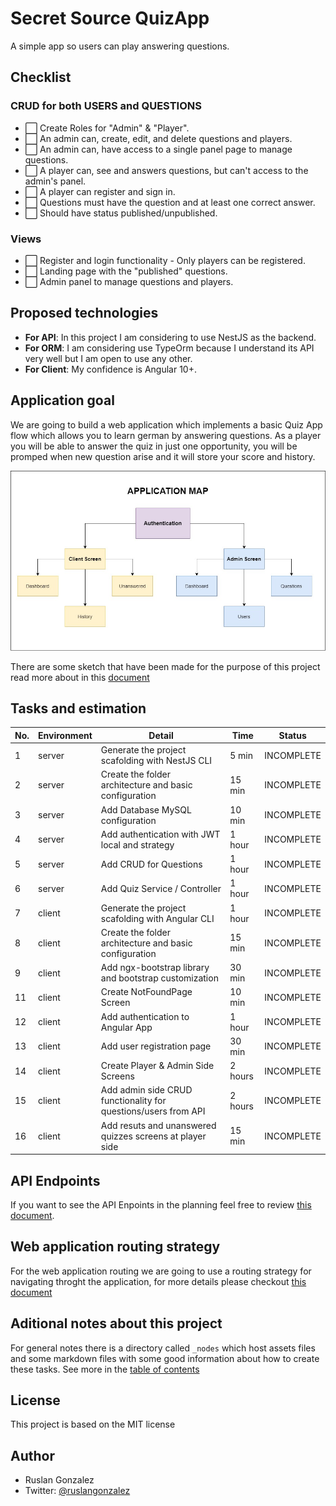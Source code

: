 # Secret Source QuizApp

A simple app so users can play answering questions.

## Checklist

### CRUD for both USERS and QUESTIONS
- ⬜ Create Roles for "Admin" & "Player".
- ⬜ An admin can, create, edit, and delete questions and players.
- ⬜ An admin can, have access to a single panel page to manage questions.
- ⬜ A player can, see and answers questions, but can't access to the admin's panel.
- ⬜ A player can register and sign in.
- ⬜ Questions must have the question and at least one correct answer.
- ⬜ Should have status published/unpublished.
  
### Views

- ⬜ Register and login functionality - Only players can be registered.
- ⬜ Landing page with the "published" questions.
- ⬜ Admin panel to manage questions and players.

## Proposed technologies

- **For API**: In this project I am considering to use NestJS as the backend.
- **For ORM**: I am considering use TypeOrm because I understand its API very well but I am open to use any other.
- **For Client**: My confidence is Angular 10+.

## Application goal

We are going to build a web application which implements a basic Quiz App flow which allows you to learn german by answering questions. As a player you will be able to answer the quiz in just one opportunity, you will be promped when new question arise and it will store your score and history.

![APPLICATION MAP](_notes/assets/images/SecretSourceQuizAppApplicationMap.jpg)

There are some sketch that have been made for the purpose of this project read more about in this [document](_notes/sketch.md)

## Tasks and estimation

|No.   |Environment   |Detail   |Time   |Status   |
|---|---|---|---|---|
|1   |server   |Generate the project scafolding with NestJS CLI   |5 min   |INCOMPLETE   |
|2   |server   |Create the folder architecture and basic configuration   |15 min   |INCOMPLETE   |
|3   |server   |Add Database MySQL configuration   |10 min   |INCOMPLETE   |
|4   |server   |Add authentication with JWT local and strategy  |1 hour   |INCOMPLETE   |
|5   |server   |Add CRUD for Questions  |1 hour   |INCOMPLETE   |
|6   |server   |Add Quiz Service / Controller  |1 hour   |INCOMPLETE   |
|7   |client   |Generate the project scafolding with Angular CLI   |1 hour   |INCOMPLETE   |
|8   |client   |Create the folder architecture and basic configuration   |15 min   |INCOMPLETE   |
|9   |client   |Add ngx-bootstrap library and bootstrap customization   |30 min   |INCOMPLETE   |
|11   |client   |Create NotFoundPage Screen   |10 min   |INCOMPLETE   |
|12   |client   |Add authentication to Angular App   |1 hour   |INCOMPLETE   |
|13   |client   |Add user registration page   |30 min   |INCOMPLETE   |
|14   |client   |Create Player & Admin Side Screens   |2 hours   |INCOMPLETE   |
|15   |client   |Add admin side CRUD functionality for questions/users from API   |2 hours   |INCOMPLETE   |
|16   |client   |Add resuts and unanswered quizzes screens at player side   |15 min   |INCOMPLETE   |


## API Endpoints

If you want to see the API Enpoints in the planning feel free to review [this document](_notes/apiMap.md).

## Web application routing strategy

For the web application routing we are going to use a routing strategy for navigating throght the application, for more details please checkout [this document](_notes/clientRouting.md)

## Aditional notes about this project

For general notes there is a directory called `_nodes` which host assets files and some markdown files with some good information about how to create these tasks. See more in the [table of contents](_notes/README.md)

## License

This project is based on the MIT license

## Author
- Ruslan Gonzalez
- Twitter: [@ruslangonzalez](https://twitter.com/ruslangonzalez)
